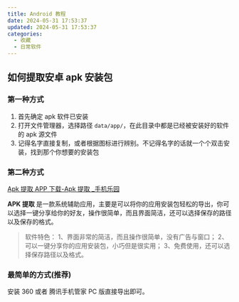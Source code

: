 ```yaml
---
title: Android 教程
date: 2024-05-31 17:53:37
updated: 2024-05-31 17:53:37
categories:
  - 收藏
  - 日常软件
---
```


## 如何提取安卓 apk 安装包

### 第一种方式

1. 首先确定 apk 软件已安装
2. 打开文件管理器，选择路径 `data/app/`，在此目录中都是已经被安装好的软件的 apk 源文件
3. 记得名字直接复制，或者根据图标进行辨别。不记得名字的话就一个个双击安装，找到那个你想要的安装包

### 第二种方式

[Apk 提取 APP 下载-Apk 提取 _手机乐园](https://soft.shouji.com.cn/down/1548588.html)

**APK 提取** 是一款系统辅助应用，主要是可以将你的应用安装包轻松的导出，你可以选择一键分享给你的好友，操作很简单，而且界面简洁，还可以选择保存的路径以及保存的格式。

> 软件特色：
1、界面非常的简洁，而且操作很简单，没有广告与窗口；
2、可以一键分享你的应用安装包，小巧但是很实用；
3、免费使用，还可以选择保存路径以及格式。

### 最简单的方式(推荐)

安装 360 或者 腾讯手机管家 PC 版直接导出即可。
